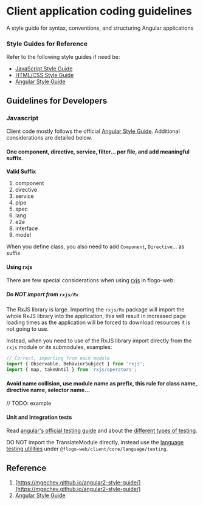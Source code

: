 # Client application coding  guidelines
A style guide for syntax, conventions, and structuring Angular applications 
   
### Style Guides for Reference   
Refer to the following style guides if need be:

- [JavaScript Style Guide](https://google-styleguide.googlecode.com/svn/trunk/javascriptguide.xml)
- [HTML/CSS Style Guide](https://google-styleguide.googlecode.com/svn/trunk/htmlcssguide.xml)
- [Angular Style Guide](https://angular.io/guide/styleguide)
	

## Guidelines for Developers   

### Javascript

Client code mostly follows the official [Angular Style Guide](https://angular.io/guide/styleguide). Additional
considerations are detailed below.

#### One component, directive, service, filter... per file, and add meaningful suffix.
**Valid Suffix**

1. component
2. directive
3. service
4. pipe
5. spec
6. lang
7. e2e
8. interface
9. model

When you define class, you also need to add `Component`, `Directive`... as suffix


#### Using rxjs

There are few special considerations when using [rxjs](https://github.com/ReactiveX/rxjs) in flogo-web:

##### Do NOT import from `rxjs/Rx`

The RxJS library is large. Importing the `rxjs/Rx` package will import the whole RxJS library into the application,
this will result in increased page loading times as the application will be forced to download resources it is not going to use.

Instead, when you need to use of the RxJS library import directly from the `rxjs` module or its submodules, examples:

```typescript
// Correct, importing from each module 
import { Observable, BehaviorSubject } from 'rxjs';
import { map, takeUntil } from 'rxjs/operators';
```

#### Avoid name collision, use module name as prefix, this rule for class name, directive name, selector name...

// TODO: example

#### Unit and Integration tests

Read [angular's official testing guide](https://angular.io/guide/testing) and about the [different types of testing](https://vsavkin.com/three-ways-to-test-angular-2-components-dcea8e90bd8d).

DO NOT import the TranslateModule directly, instead use the [language testing utilities](/flogo/core/language/testing) under `@flogo-web/client/core/language/testing`.

## Reference

1. [https://mgechev.github.io/angular2-style-guide/](https://mgechev.github.io/angular2-style-guide/)
2. [Angular Style Guide](https://angular.io/guide/styleguide)
